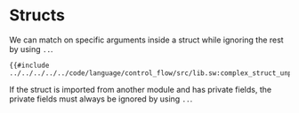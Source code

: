# Structs

We can match on specific arguments inside a struct while ignoring the rest by using `..`.

```sway
{{#include ../../../../../code/language/control_flow/src/lib.sw:complex_struct_unpacking_match}}
```

If the struct is imported from another module and has private fields, the private fields must always be ignored by using `..`.
